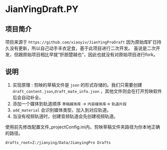# JianYingDraft.PY
## 项目简介
项目来源于 `https://github.com/xiaoyiv/JianYingProDraft`
因为原始库旷日持久没有更新，所以自己动手丰衣足食，基于此项目进行二次开发。
虽说是二次开发，但跟原始项目相比早就“肝胆楚越也”，因此也就没有对原始项目进行fork。

## 说明

1. 实现原理 : 剪映的草稿文件是 `json` 的形式存储的。我们只需要创建`draft_content.json`,`draft_mate_info.json` ，其他文件则会在打开剪映软件后会自动补全。
2. 添加一个媒体到轨道顺序 `草稿媒体库` -> `内容媒体库`-> `轨道片段`
3. `add_material` 会识别媒体类型，加入到对应轨道。
4. 当没有视频轨道时，创建音频轨道会先创建视频轨道。



使用前先修改配置文件_projectConfig.ini内，剪映草稿文件夹路径为你本地正确的路径。

```shell
drafts_root=Z:/jianying/Data/JianyingPro Drafts
```
